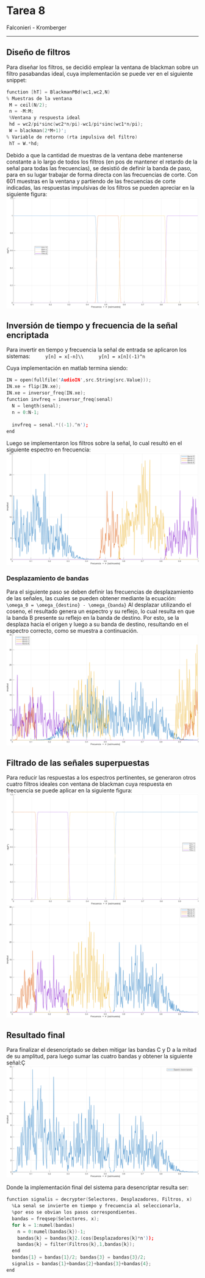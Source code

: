 # Tarea 8
Falconieri - Kromberger

---
## Diseño de filtros

 Para diseñar los filtros, se decidió emplear la ventana de blackman sobre un filtro pasabandas ideal, cuya implementación se puede ver en el siguiente snippet:
 
 ```C
function [hT] = BlackmanPBd(wc1,wc2,N)
% Muestras de la ventana
  M = ceil(N/2);
  n = -M:M;
  %Ventana y respuesta ideal
  hd = wc2/pi*sinc(wc2*n/pi)-wc1/pi*sinc(wc1*n/pi);
  W = blackman(2*M+1)';
% Variable de retorno (rta impulsiva del filtro)
  hT = W.*hd;
  ```
  
 Debido a que la cantidad de muestras de la ventana debe mantenerse constante a lo largo de todos los filtros (en pos de mantener el retardo de la señal para todas las frecuencias), se desistió de definir la banda de paso, para en su lugar trabajar de forma directa con las frecuencias de corte. Con $601$ muestras en la ventana y partiendo de las frecuencias de corte indicadas, las respuestas impulsivas de los filtros se pueden apreciar en la siguiente figura:
 ![Punto 2](imagenes/2.png)

## Inversión de tiempo y frecuencia de la señal encriptada
  Para invertir en tiempo y frecuencia la señal de entrada se aplicaron los sistemas:
 `     y[n] = x[-n]\\`
 `     y[n] = x[n](-1)^n`

Cuya implementación en matlab termina siendo:

```C
IN = open(fullfile('AudioIN',src.String{src.Value}));
IN.xe = flip(IN.xe);
IN.xe = inversor_freq(IN.xe);
function invfreq = inversor_freq(senal)
  N = length(senal);
  n = 0:N-1;

  invfreq = senal.*((-1).^n');
end
```


Luego se implementaron los filtros sobre la señal, lo cual resultó en el siguiente espectro en frecuencia:
![Punto 3](imagenes/3.png)

### Desplazamiento de bandas
Para el siguiente paso se deben definir las frecuencias de desplazamiento de las señales, las cuales se pueden obtener mediante la ecuación:
    `\omega_0 = \omega_{destino} - \omega_{banda}`
Al desplazar utilizando el coseno, el resultado genera un espectro y su reflejo, lo cual resulta en que la banda B presente su reflejo en la banda de destino. Por esto, se la desplaza hacia el origen y luego a su banda de destino, resultando en el espectro correcto, como se muestra a continuación.
![Punto 5](imagenes/5.png)

## Filtrado de las señales superpuestas
Para reducir las respuestas a los espectros pertinentes, se generaron otros cuatro filtros ideales con ventana de blackman cuya respuesta en frecuencia se puede aplicar en la siguiente figura:
![Punto 6](imagenes/6.png)
![Punto 7](imagenes/7.png)
## Resultado final
Para finalizar el desencriptado se deben mitigar las bandas C y D a la mitad de su amplitud, para luego sumar las cuatro bandas y obtener la siguiente señal:Ç
![Punto 9](imagenes/9.png)

Donde la implementación final del sistema para desencriptar resulta ser:
```C
function signalis = decrypter(Selectores, Desplazadores, Filtros, x)
  %La senal se invierte en tiempo y frecuencia al seleccionarla,
  %por eso se obvian los pasos correspondientes.
  bandas = freqsep(Selectores, x);
  for k = 1:numel(bandas)
    n = 0:numel(bandas{k})-1;
    bandas{k} = bandas{k}2.(cos(Desplazadores{k}*n'));
    bandas{k} = filter(Filtros{k},1,bandas{k});
  end
  bandas{1} = bandas{1}/2; bandas{3} = bandas{3}/2;    
  signalis = bandas{1}+bandas{2}+bandas{3}+bandas{4};
end
```